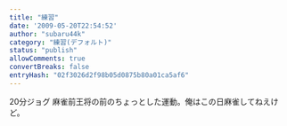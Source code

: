 ```yaml
---
title: "練習"
date: '2009-05-20T22:54:52'
author: "subaru44k"
category: "練習(デフォルト)"
status: "publish"
allowComments: true
convertBreaks: false
entryHash: "02f3026d2f98b05d0875b80a01ca5af6"
---
```

20分ジョグ
麻雀前王将の前のちょっとした運動。俺はこの日麻雀してねえけど。
